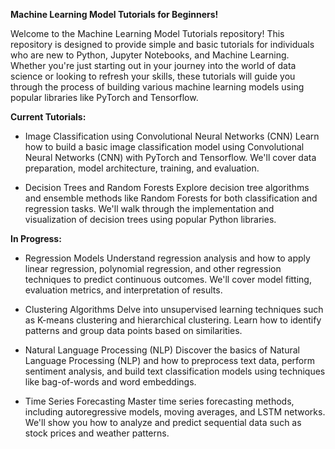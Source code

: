 **Machine Learning Model Tutorials for Beginners!**

Welcome to the Machine Learning Model Tutorials repository! 
This repository is designed to provide simple and basic tutorials for individuals who are new to Python, Jupyter Notebooks, and Machine Learning. 
Whether you're just starting out in your journey into the world of data science or looking to refresh your skills, these tutorials will guide you through the process of building various machine learning models using popular libraries like PyTorch and Tensorflow.

**Current Tutorials:**

- Image Classification using Convolutional Neural Networks (CNN)
Learn how to build a basic image classification model using Convolutional Neural Networks (CNN) with PyTorch and Tensorflow. We'll cover data preparation, model architecture, training, and evaluation.

- Decision Trees and Random Forests
Explore decision tree algorithms and ensemble methods like Random Forests for both classification and regression tasks. We'll walk through the implementation and visualization of decision trees using popular Python libraries.

**In Progress:**

- Regression Models
Understand regression analysis and how to apply linear regression, polynomial regression, and other regression techniques to predict continuous outcomes. We'll cover model fitting, evaluation metrics, and interpretation of results.

- Clustering Algorithms
Delve into unsupervised learning techniques such as K-means clustering and hierarchical clustering. Learn how to identify patterns and group data points based on similarities.

- Natural Language Processing (NLP)
Discover the basics of Natural Language Processing (NLP) and how to preprocess text data, perform sentiment analysis, and build text classification models using techniques like bag-of-words and word embeddings.

- Time Series Forecasting
Master time series forecasting methods, including autoregressive models, moving averages, and LSTM networks. We'll show you how to analyze and predict sequential data such as stock prices and weather patterns.


